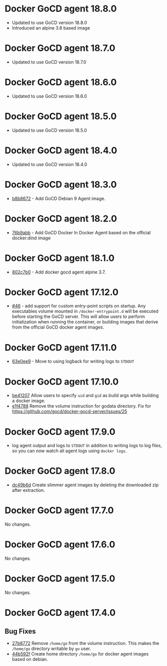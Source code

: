# Docker GoCD agent 18.8.0

* Updated to use GoCD version 18.8.0
* Introduced an alpine 3.8 based image

# Docker GoCD agent 18.7.0

* Updated to use GoCD version 18.7.0

# Docker GoCD agent 18.6.0

* Updated to use GoCD version 18.6.0

# Docker GoCD agent 18.5.0

* Updated to use GoCD version 18.5.0

# Docker GoCD agent 18.4.0

* Updated to use GoCD version 18.4.0

# Docker GoCD agent 18.3.0

* [b8b8672](https://github.com/gocd/docker-gocd-agent/commit/b8b8672) - Add GoCD Debian 9 Agent image.

# Docker GoCD agent 18.2.0

* [76b9abb](https://github.com/gocd/docker-gocd-agent/commit/76b9abb656be905be3837acf7890e8b891370476) - Add GoCD Docker In Docker Agent based on the official docker:dind image

# Docker GoCD agent 18.1.0

* [802c7b0](https://github.com/gocd/docker-gocd-agent/commit/802c7b04db0d6badc7608a6e7136bd6c71aeb0d7) - Add docker gocd agent alpine 3.7.

# Docker GoCD agent 17.12.0

* [#46](https://github.com/gocd/docker-gocd-server/issues/46) - add support for custom entry-point scripts on startup. Any executables volume mounted in `/docker-entrypoint.d` will be executed before starting the GoCD server. This will allow users to perform initialization when running the container, or building images that derive from the official GoCD docker agent images.

# Docker GoCD agent 17.11.0

* [63e0ee9](https://github.com/gocd/docker-gocd-agent/commit/63e0ee9e61d700bac614ea58340d3fa730f29a42) - Move to using logback for writing logs to `STDOUT`

# Docker GoCD agent 17.10.0

* [be41207](https://github.com/gocd/docker-gocd-agent/commit/be412073742ea08d14d3b655e0aad01e6ec6a8f2) Allow users to specify `uid` and `gid` as build args while building a docker image.
* [e1f4788](https://github.com/gocd/docker-gocd-agent/commit/e1f47886945e88b4cee07103935311833fb16087) Remove the volume instruction for godata directory. Fix for https://github.com/gocd/docker-gocd-server/issues/25

# Docker GoCD agent 17.9.0

* log agent output and logs to `STDOUT` in addition to writing logs to log files, so you can now watch all agent logs using `docker logs`.

# Docker GoCD agent 17.8.0

* [dc49b6d](https://github.com/gocd/docker-gocd-agent/commit/dc49b6df3856ebf91ae59562e42968ecca942b93) Create slimmer agent images by deleting the downloaded zip after extraction.

# Docker GoCD agent 17.7.0

No changes.

# Docker GoCD agent 17.6.0

No changes.

# Docker GoCD agent 17.5.0

No changes.

# Docker GoCD agent 17.4.0

## Bug Fixes

* [27b8772](https://github.com/gocd/docker-gocd-agent/commit/27b8772) Remove `/home/go` from the volume instruction. This makes the `/home/go` directory writable by `go` user.
* [44b592f](https://github.com/gocd/docker-gocd-agent/commit/44b592f) Create home directory `/home/go` for docker agent images based on debian.

